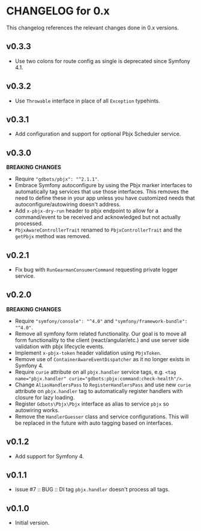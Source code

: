 # CHANGELOG for 0.x
This changelog references the relevant changes done in 0.x versions.


## v0.3.3
* Use two colons for route config as single is deprecated since Symfony 4.1.


## v0.3.2
* Use `Throwable` interface in place of all `Exception` typehints.


## v0.3.1
* Add configuration and support for optional Pbjx Scheduler service.


## v0.3.0
__BREAKING CHANGES__

* Require `"gdbots/pbjx": "^2.1.1"`.
* Embrace Symfony autoconfigure by using the Pbjx marker interfaces to automatically tag
  services that use those interfaces.  This removes the need to define these in your app
  unless you have customized needs that autoconfigure/autowiring doesn't address.
* Add `x-pbjx-dry-run` header to pbjx endpoint to allow for a command/event to be received
  and acknowledged but not actually processed.
* `PbjxAwareControllerTrait` renamed to `PbjxControllerTrait` and the `getPbjx` method was removed.


## v0.2.1
* Fix bug with `RunGearmanConsumerCommand` requesting private logger service.


## v0.2.0
__BREAKING CHANGES__

* Require `"symfony/console": "^4.0"` and `"symfony/framework-bundle": "^4.0"`.
* Remove all symfony form related functionality.  Our goal is to move all 
  form functionality to the client (react/angular/etc.) and use server side 
  validation with pbjx lifecycle events.
* Implement `x-pbjx-token` header validation using `PbjxToken`.
* Remove use of `ContainerAwareEventDispatcher` as it no longer exists in Symfony 4.
* Require `curie` attribute on all `pbjx.handler` service tags, e.g. `<tag name="pbjx.handler" curie="gdbots:pbjx:command:check-health"/>`.
* Change `AliasHandlersPass` to `RegisterHandlersPass` and use new `curie` attribute on `pbjx.handler`
  tag to automatically register handlers with closure for lazy loading.
* Register `Gdbots\Pbjx\Pbjx` interface as alias to service `pbjx` so autowiring works.
* Remove the `HandlerGuesser` class and service configurations.  This will be replaced
  in the future with auto tagging based on interfaces.


## v0.1.2
* Add support for Symfony 4.


## v0.1.1
* issue #7 :: BUG :: DI tag `pbjx.handler` doesn't process all tags.


## v0.1.0
* Initial version.
